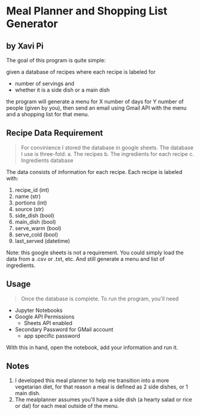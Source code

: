 # Meal Planner and Shopping List Generator
## by Xavi Pi

The goal of this program is quite simple:

given a database of recipes where each recipe is labeled for
* number of servings and
* whether it is a side dish or a main dish

the program will generate a menu for X number of days for Y number of people (given by you), then send an email using Gmail API with the menu and a shopping list for that menu.


## Recipe Data Requirement

> For convinience I stored the database in google sheets. The database I use is three-fold:
a. The recipes
b. The ingredients for each recipe
c. Ingredients database

The data consists of information for each recipe. Each recipe is labeled with:

1. recipe_id (int)
2. name (str)
3. portions (int)
4. source (str)
5. side_dish (bool)
6. main_dish (bool)
7. serve_warm (bool)
8. serve_cold (bool)
9. last_served (datetime)

Note: this google sheets is not a requirement. You could simply load the data from a .csv or .txt, etc. And still generate a menu and list of ingredients.

## Usage

> Once the database is complete. To run the program, you'll need

- Jupyter Notebooks
- Google API Permissions
    - Sheets API enabled
- Secondary Password for GMail account
    - app specific password

With this in hand, open the notebook, add your information and run it.


## Notes

1. I developed this meal planner to help me transition into a more vegetarian diet, for that reason a meal is defined as 2 side dishes, or 1 main dish.
2. The mealplanner assumes you'll have a side dish (a hearty salad or rice or dal) for each meal outside of the menu.
